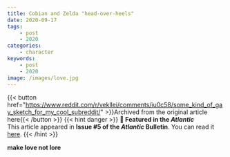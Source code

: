 ```yaml
---
title: Cobian and Zelda "head-over-heels"
date: 2020-09-17
tags:
    - post
    - 2020
categories:
    - character
keywords:
    - post
    - 2020
image: /images/love.jpg
---
```

{{< button href="https://www.reddit.com/r/vekllei/comments/iu0c58/some_kind_of_gay_sketch_for_my_cool_subreddit/" >}}Archived from the original article here{{< /button >}}
{{< hint danger >}}
**🌼 Featured in the *Atlantic***  
This article appeared in **Issue #5 of the *Atlantic* Bulletin**. You can read it [here](/docs/newsdesk/bulletin/2020/5).
{{< /hint >}}

**make love not lore**
